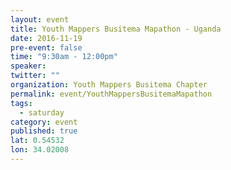 ```yaml
---
layout: event
title: Youth Mappers Busitema Mapathon - Uganda
date: 2016-11-19
pre-event: false
time: "9:30am - 12:00pm"
speaker: 
twitter: ""
organization: Youth Mappers Busitema Chapter
permalink: event/YouthMappersBusitemaMapathon
tags: 
  - saturday
category: event
published: true
lat: 0.54532
lon: 34.02008
---
```

